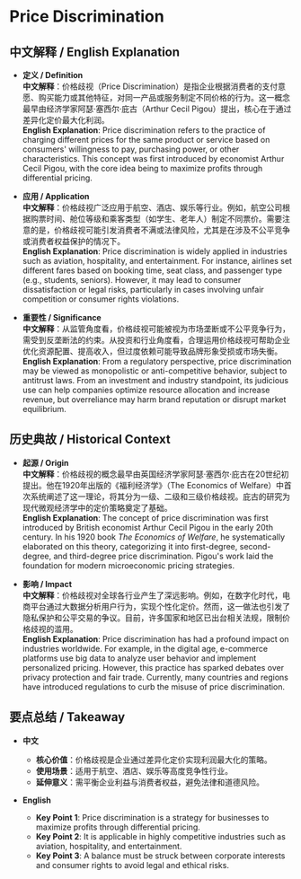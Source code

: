 # Price Discrimination

## 中文解释 / English Explanation

* **定义 / Definition**  
  **中文解释**：价格歧视（Price Discrimination）是指企业根据消费者的支付意愿、购买能力或其他特征，对同一产品或服务制定不同价格的行为。这一概念最早由经济学家阿瑟·塞西尔·庇古（Arthur Cecil Pigou）提出，核心在于通过差异化定价最大化利润。  
  **English Explanation**: Price discrimination refers to the practice of charging different prices for the same product or service based on consumers' willingness to pay, purchasing power, or other characteristics. This concept was first introduced by economist Arthur Cecil Pigou, with the core idea being to maximize profits through differential pricing.

* **应用 / Application**  
  **中文解释**：价格歧视广泛应用于航空、酒店、娱乐等行业。例如，航空公司根据购票时间、舱位等级和乘客类型（如学生、老年人）制定不同票价。需要注意的是，价格歧视可能引发消费者不满或法律风险，尤其是在涉及不公平竞争或消费者权益保护的情况下。  
  **English Explanation**: Price discrimination is widely applied in industries such as aviation, hospitality, and entertainment. For instance, airlines set different fares based on booking time, seat class, and passenger type (e.g., students, seniors). However, it may lead to consumer dissatisfaction or legal risks, particularly in cases involving unfair competition or consumer rights violations.

* **重要性 / Significance**  
  **中文解释**：从监管角度看，价格歧视可能被视为市场垄断或不公平竞争行为，需受到反垄断法的约束。从投资和行业角度看，合理运用价格歧视可帮助企业优化资源配置、提高收入，但过度依赖可能导致品牌形象受损或市场失衡。  
  **English Explanation**: From a regulatory perspective, price discrimination may be viewed as monopolistic or anti-competitive behavior, subject to antitrust laws. From an investment and industry standpoint, its judicious use can help companies optimize resource allocation and increase revenue, but overreliance may harm brand reputation or disrupt market equilibrium.

## 历史典故 / Historical Context

* **起源 / Origin**  
  **中文解释**：价格歧视的概念最早由英国经济学家阿瑟·塞西尔·庇古在20世纪初提出。他在1920年出版的《福利经济学》（The Economics of Welfare）中首次系统阐述了这一理论，将其分为一级、二级和三级价格歧视。庇古的研究为现代微观经济学中的定价策略奠定了基础。  
  **English Explanation**: The concept of price discrimination was first introduced by British economist Arthur Cecil Pigou in the early 20th century. In his 1920 book *The Economics of Welfare*, he systematically elaborated on this theory, categorizing it into first-degree, second-degree, and third-degree price discrimination. Pigou's work laid the foundation for modern microeconomic pricing strategies.

* **影响 / Impact**  
  **中文解释**：价格歧视对全球各行业产生了深远影响。例如，在数字化时代，电商平台通过大数据分析用户行为，实现个性化定价。然而，这一做法也引发了隐私保护和公平交易的争议。目前，许多国家和地区已出台相关法规，限制价格歧视的滥用。  
  **English Explanation**: Price discrimination has had a profound impact on industries worldwide. For example, in the digital age, e-commerce platforms use big data to analyze user behavior and implement personalized pricing. However, this practice has sparked debates over privacy protection and fair trade. Currently, many countries and regions have introduced regulations to curb the misuse of price discrimination.

## 要点总结 / Takeaway

* **中文**  
  - **核心价值**：价格歧视是企业通过差异化定价实现利润最大化的策略。  
  - **使用场景**：适用于航空、酒店、娱乐等高度竞争性行业。  
  - **延伸意义**：需平衡企业利益与消费者权益，避免法律和道德风险。

* **English**  
  - **Key Point 1**: Price discrimination is a strategy for businesses to maximize profits through differential pricing.  
  - **Key Point 2**: It is applicable in highly competitive industries such as aviation, hospitality, and entertainment.  
  - **Key Point 3**: A balance must be struck between corporate interests and consumer rights to avoid legal and ethical risks.